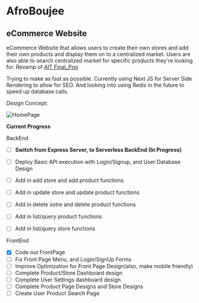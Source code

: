 # AfroBoujee

## eCommerce Website
eCommerce Website that allows users to create their own stores and add their own products and display them on to a centralized market.
Users are also able to search centralized market for specific products they're looking for.
Revamp of  [AIT Final_Proj](https://github.com/JUCHY/AIT_Final_Proj.git)

Trying to make as fast as possible. Currently using Next JS for Server Side Rendering to allow for SEO. And looking into using Redis in the future to speed up database calls.

Design Concept:

![HomePage](https://i.imgur.com/mfjHAVm.png)

**Current Progress**

BackEnd

- [ ] **Switch from Express Server, to Serverless BackEnd (In Progress)** 
- [ ] Deploy Basic API execution with Login/Signup, and User Database Design
- [ ] Add in add store and add product functions
- [ ] Add in update store and update product functions
- [ ] Add in delete sotre and delete product functions
- [ ] Add in list/query product functions
- [ ] Add in list/query store functions





FrontEnd
- [X] Code out FrontPage
- [ ] Fix Front Page Menu, and Login/SignUp Forms
- [ ] Improve Optimization for Front Page Design(also, make mobile friendly)
- [ ] Complete Product/Store Dashboard design
- [ ] Complete User Settings dashboard design
- [ ] Complete Product Page Designs and Store Designs
- [ ] Create User Product Search Page

